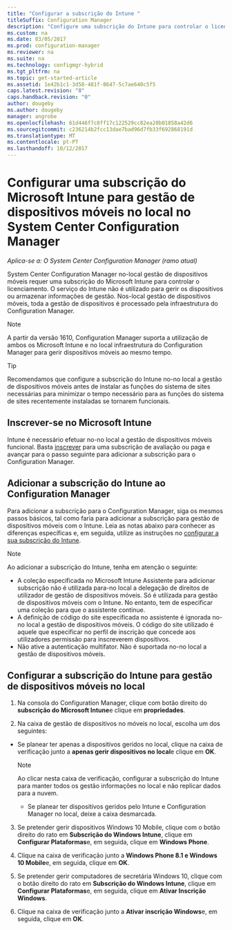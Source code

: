 ```yaml
---
title: "Configurar a subscrição do Intune "
titleSuffix: Configuration Manager
description: "Configure uma subscrição do Intune para controlar o licenciamento para a gestão de dispositivos móveis no local no System Center Configuration Manager."
ms.custom: na
ms.date: 03/05/2017
ms.prod: configuration-manager
ms.reviewer: na
ms.suite: na
ms.technology: configmgr-hybrid
ms.tgt_pltfrm: na
ms.topic: get-started-article
ms.assetid: 1e42b1c1-3d58-481f-8647-5c7ae640c5f5
caps.latest.revision: "8"
caps.handback.revision: "0"
author: dougeby
ms.author: dougeby
manager: angrobe
ms.openlocfilehash: 61d446f7c8ff17c122529cc82ea28b01858a42d6
ms.sourcegitcommit: c236214b2fcc13dae7bad96d7fb33f692868191d
ms.translationtype: MT
ms.contentlocale: pt-PT
ms.lasthandoff: 10/12/2017
---
```

# <a name="set-up-a-microsoft-intune-subscription-for-on-premises-mobile-device-management-in-system-center-configuration-manager"></a>Configurar uma subscrição do Microsoft Intune para gestão de dispositivos móveis no local no System Center Configuration Manager

*Aplica-se a: O System Center Configuration Manager (ramo atual)*

System Center Configuration Manager no\-local gestão de dispositivos móveis requer uma subscrição do Microsoft Intune para controlar o licenciamento. O serviço do Intune não é utilizado para gerir os dispositivos ou armazenar informações de gestão. Nos\-local gestão de dispositivos móveis, toda a gestão de dispositivos é processado pela infraestrutura do Configuration Manager.  

> [!NOTE]  
> A partir da versão 1610, Configuration Manager suporta a utilização de ambos os Microsoft Intune e no local infraestrutura do Configuration Manager para gerir dispositivos móveis ao mesmo tempo.   

> [!TIP]  
>  Recomendamos que configure a subscrição do Intune no\-no local a gestão de dispositivos móveis antes de instalar as funções do sistema de sites necessárias para minimizar o tempo necessário para as funções do sistema de sites recentemente instaladas se tornarem funcionais.  

##  <a name="sign-up-for-microsoft-intune"></a>Inscrever-se no Microsoft Intune  
 Intune é necessário efetuar no\-no local a gestão de dispositivos móveis funcional. Basta [inscrever](http://www.microsoft.com/en-us/server-cloud/products/microsoft-intune/) para uma subscrição de avaliação ou paga e avançar para o passo seguinte para adicionar a subscrição para o Configuration Manager.  

##  <a name="add-the-intune-subscription-to-configuration-manager"></a>Adicionar a subscrição do Intune ao Configuration Manager  
 Para adicionar a subscrição para o Configuration Manager, siga os mesmos passos básicos, tal como faria para adicionar a subscrição para gestão de dispositivos móveis com o Intune. Leia as notas abaixo para conhecer as diferenças específicas e, em seguida, utilize as instruções no [configurar a sua subscrição do Intune](../deploy-use/configure-intune-subscription.md).  

> [!NOTE]  
>  Ao adicionar a subscrição do Intune, tenha em atenção o seguinte:  
>   
>  -   A coleção especificada no Microsoft Intune Assistente para adicionar subscrição não é utilizada para\-no local a delegação de direitos de utilizador de gestão de dispositivos móveis. Só é utilizada para gestão de dispositivos móveis com o Intune. No entanto, tem de especificar uma coleção para que o assistente continue.  
> -   A definição de código do site especificada no assistente é ignorada no\-no local a gestão de dispositivos móveis. O código do site utilizado é aquele que especificar no perfil de inscrição que concede aos utilizadores permissão para inscreverem dispositivos.  
> -   Não ative a autenticação multifator. Não é suportada no\-no local a gestão de dispositivos móveis.  

##  <a name="configure-the-intune-subscription-for-on-premises-mobile-device-management"></a>Configurar a subscrição do Intune para gestão de dispositivos móveis no local  

1.  Na consola do Configuration Manager, clique com botão direito do **subscrição do Microsoft Intune**e clique em **propriedades**.  

2.  Na caixa de gestão de dispositivos no móveis no local, escolha um dos seguintes:

  - Se planear ter apenas a dispositivos geridos no local, clique na caixa de verificação junto a **apenas gerir dispositivos no local**e clique em **OK**.  

      > [!NOTE]  
      >  Ao clicar nesta caixa de verificação, configurar a subscrição do Intune para manter todos os gestão informações no local e não replicar dados para a nuvem.  

    - Se planear ter dispositivos geridos pelo Intune e Configuration Manager no local, deixe a caixa desmarcada.

3.  Se pretender gerir dispositivos Windows 10 Mobile, clique com o botão direito do rato em **Subscrição do Windows Intune**, clique em **Configurar Plataformas**e, em seguida, clique em  **Windows Phone**.  

4.  Clique na caixa de verificação junto a **Windows Phone 8.1 e Windows 10 Mobile**e, em seguida, clique em **OK**.  

5.  Se pretender gerir computadores de secretária Windows 10, clique com o botão direito do rato em **Subscrição do Windows Intune**, clique em **Configurar Plataformas**e, em seguida, clique em **Ativar Inscrição Windows**.  

6.  Clique na caixa de verificação junto a **Ativar inscrição Windows**e, em seguida, clique em **OK**.  
